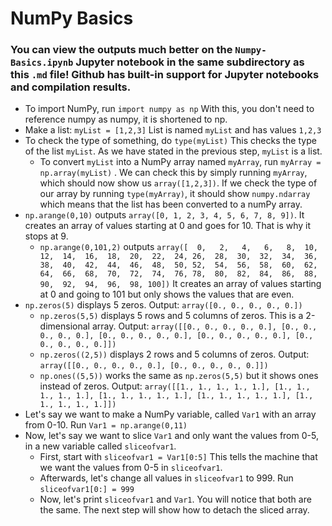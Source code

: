 # NumPy Basics
### You can view the outputs much better on the `Numpy-Basics.ipynb` Jupyter notebook in the same subdirectory as this `.md` file! Github has built-in support for Jupyter notebooks and compilation results.
 - To import NumPy, run `import numpy as np` With this, you don't need to reference numpy as numpy, it is shortened to np.
 - Make a list: `myList = [1,2,3]`  List is named `myList` and has values `1,2,3`
 - To check the type of something, do `type(myList)` This checks the type of the list `myList`. As we have stated in the previous step, `myList` is a list.
	 - To convert `myList` into a NumPy array named `myArray`, run `myArray = np.array(myList)` . We can check this by simply running `myArray`, which should now show us `array([1,2,3])`. If we check the type of our array by running `type(myArray)`, it should show `numpy.ndarray` which means that the list has been converted to a numPy array.
 - `np.arange(0,10)` outputs `array([0, 1, 2, 3, 4, 5, 6, 7, 8, 9])`. It creates an array of values starting at 0 and goes for 10. That is why it stops at 9.
	 - `np.arange(0,101,2)` outputs `array([  0,   2,   4,   6,   8,  10,  12,  14,  16,  18,  20,  22,  24,
	        26,  28,  30,  32,  34,  36,  38,  40,  42,  44,  46,  48,  50,
	        52,  54,  56,  58,  60,  62,  64,  66,  68,  70,  72,  74,  76,
	        78,  80,  82,  84,  86,  88,  90,  92,  94,  96,  98, 100])` It creates an array of values starting at 0 and going to 101 but only shows the values that are even.
 - `np.zeros(5)` displays 5 zeros. Output: `array([0., 0., 0., 0., 0.])`
	 - `np.zeros(5,5)` displays 5 rows and 5 columns of zeros. This is a 2-dimensional array. Output: `array([[0., 0., 0., 0., 0.],
	       [0., 0., 0., 0., 0.],
	       [0., 0., 0., 0., 0.],
	       [0., 0., 0., 0., 0.],
	       [0., 0., 0., 0., 0.]])`
	 - `np.zeros((2,5))` displays 2 rows and 5 columns of zeros. Output: `array([[0., 0., 0., 0., 0.],
	       [0., 0., 0., 0., 0.]])`
	 - `np.ones((5,5))` works the same as `np.zeros(5,5)` but it shows ones instead of zeros. Output: `array([[1., 1., 1., 1., 1.],
	       [1., 1., 1., 1., 1.],
	       [1., 1., 1., 1., 1.],
	       [1., 1., 1., 1., 1.],
	       [1., 1., 1., 1., 1.]])`
 - Let's say we want to make a NumPy variable, called `Var1` with an array from 0-10.  Run `Var1 = np.arange(0,11)` 
 - Now, let's say we want to slice `Var1` and only want the values from 0-5, in a new variable called `sliceofvar1`.
	 - First, start with `sliceofvar1 = Var1[0:5]` This tells the machine that we want the values from 0-5 in `sliceofvar1`. 
	 - Afterwards, let's change all values in `sliceofvar1` to 999. Run `sliceofvar1[0:] = 999`
	 - Now, let's print `sliceofvar1` and `Var1`. You will notice that both are the same. The next step will show how to detach the sliced array.

